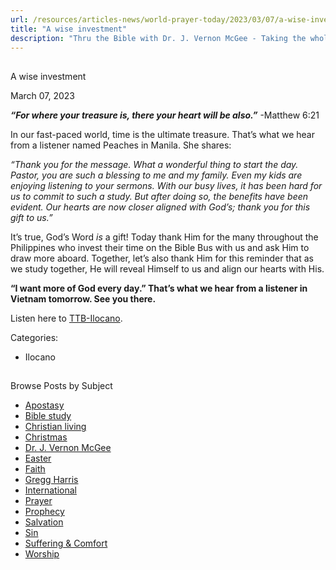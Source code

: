 ```yaml
---
url: /resources/articles-news/world-prayer-today/2023/03/07/a-wise-investment
title: "A wise investment"
description: "Thru the Bible with Dr. J. Vernon McGee - Taking the whole Word to the whole world"
---
```







## 
 A wise investment


March 07, 2023
![]()




***“For where your treasure is, there your heart will be also.”*** -Matthew 6:21

In our fast-paced world, time is the ultimate treasure. That’s what we hear from a listener named Peaches in Manila. She shares:

*“Thank you for the message. What a wonderful thing to start the day. Pastor, you are such a blessing to me and my family. Even my kids are enjoying listening to your sermons. With our busy lives, it has been hard for us to commit to such a study. But after doing so, the benefits have been evident. Our hearts are now closer aligned with God’s; thank you for this gift to us.”*

It’s true, God’s Word *is* a gift! Today thank Him for the many throughout the Philippines who invest their time on the Bible Bus with us and ask Him to draw more aboard. Together, let’s also thank Him for this reminder that as we study together, He will reveal Himself to us and align our hearts with His.

**“I want more of God every day.” That’s what we hear from a listener in Vietnam tomorrow. See you there.**

Listen here to [TTB-Ilocano](https://ttb.twr.org/home/day,0412/language,ILO).



Categories: 


* Ilocano









## 
 Browse Posts by Subject


* [Apostasy](/resources/articles-news/-in-tags/tags/Apostasy)
* [Bible study](/resources/articles-news/-in-tags/tags/Bible-study)
* [Christian living](/resources/articles-news/-in-tags/tags/Christian-living)
* [Christmas](/resources/articles-news/-in-tags/tags/Christmas)
* [Dr. J. Vernon McGee](/resources/articles-news/-in-tags/tags/Dr-J-Vernon-McGee)
* [Easter](/resources/articles-news/-in-tags/tags/easter)
* [Faith](/resources/articles-news/-in-tags/tags/Faith)
* [Gregg Harris](/resources/articles-news/-in-tags/tags/Gregg-Harris)
* [International](/resources/articles-news/-in-tags/tags/International)
* [Prayer](/resources/articles-news/-in-tags/tags/prayer)
* [Prophecy](/resources/articles-news/-in-tags/tags/Prophecy)
* [Salvation](/resources/articles-news/-in-tags/tags/Salvation)
* [Sin](/resources/articles-news/-in-tags/tags/sin)
* [Suffering & Comfort](/resources/articles-news/-in-tags/tags/Suffering-Comfort)
* [Worship](/resources/articles-news/-in-tags/tags/worship)






